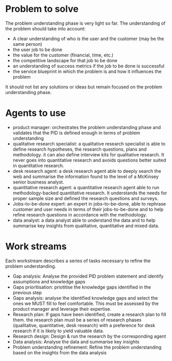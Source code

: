 # Problem to solve

The problem understanding phase is very light so far.
The understanding of the problem should take into account:

- A clear understanding of who is the user and the customer (may be the same
  person)
- the user job to be done
- the value for the customer (financial, time, etc.)
- the competitive landscape for that job to be done
- an understanding of success metrics if the job to be done is successful
- the service blueprint in which the problem is and how it influences the
  problem

It should not list any solutions or ideas but remain focused on the problem
understanding phase.

# Agents to use

- product manager: orchestrates the problem understanding phase and
  validates that the PID is defined enough in terms of problem understanding
- qualitative research specialist: a qualitative research specialist is able
  to define research hypotheses, the research questions, plans and
  methodology. it can also define interview kits for qualitative research.
  It never goes into quantitative research and avoids questions better
  suited in quantitative research.
- desk research agent: a desk research agent able to deeply search the web
  and summarise the information found to the level of a McKinsey senior
  business analyst.
- quantitative research agent: a quantitative research agent able to run
  methodology-backed quantitative research. It understands the needs for
  proper sample size and defined the research questions and surveys.
- Jobs-to-be-done expert: an expert in jobs-to-be-done, able to rephrase
  customer and user needs in terms of their jobs-to-be-done and to help
  refine research questions in accordance with the methodology.
- data analyst: a data analyst able to understand the data and to help
  summarise key insights from qualitative, quantitative and mixed data.

# Work streams

Each workstream describes a series of tasks necessary to refine the problem
understanding.

- Gap analysis: Analyse the provided PID problem statement and identify
  assumptions and knowledge gaps
- Gaps prioritisation: priotitise the knowledge gaps identified in the
  previous step
- Gaps analysis: analyse the identified knowledge gaps and select the ones
  we MUST fill to feel comfortable. This must be assessed by the product
  manager and leverage their expertise.
- Research plan: If gaps have been identified, create a research plan to
  fill them. the research plan must be a series of research phases
  (qualitative, quantitative, desk research) with a preference for desk
  research if it is likely to yield valuable data.
- Research design: Design & run the research by the corresponding agent
- Data analysis: Analyse the data and summarise key insights
- Problem understanding refinement: Refine the problem understanding based
  on the insights from the data analysis